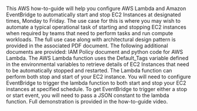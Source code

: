 This AWS how-to-guide will help you configure AWS Lambda and Amazon EventBridge to automatically start and stop EC2 Instances at designated times, Monday to Friday.
The use case for this is where you may wish to automate a typical operational task of starting and stopping EC2 instances when required by teams that need to perform tasks and run compute workloads.
The full use case along with architectural design pattern is provided in the associated PDF document. The following additional documents are provided: IAM Policy document and python code for AWS Lambda.
The AWS Lambda function uses the Default_Tags variable defined in the environmental variables to retrieve details of EC2 Instances that need to be automatically stopped and restarted. The Lambda function can perform both stop and start of your EC2 instance. You will need to configure EventBridge to trigger the lambda function to both start and stop your EC2 instances at specified schedule. To get EventBridge to trigger either a stop or start event, you will need to pass a JSON constant to the lambda function. Full demonstration is provided in the how-to-guide video. 
